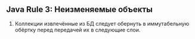 ## Java Rule 3: Неизменяемые объекты



1. Коллекции извлечённые из БД следует обернуть в иммутабельную обёртку перед передачей их в следующие слои.
